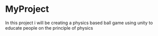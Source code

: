 # MyProject
In this project i will be creating a physics based ball game using unity to educate people on the principle of physics
